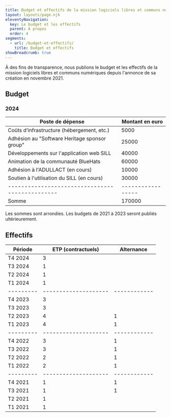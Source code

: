 ```yaml
---
title: Budget et effectifs de la mission logiciels libres et communs numériques
layout: layouts/page.njk
eleventyNavigation:
  key: Le budget et les effectifs
  parent: À propos
  order: 4
segments:
  - url: /budget-et-effectifs/
    title: Budget et effectifs
showBreadcrumb: true
---
```


À des fins de transparence, nous publions le budget et les effectifs
de la mission logiciels libres et communs numériques depuis l'annonce
de sa création en novembre 2021.

## Budget

### 2024

| Poste de dépense                              | Montant en euro |
|-----------------------------------------------|-----------------|
| Coûts d’infrastructure (hébergement, etc.)    | 5000            |
| Adhésion au "Software Heritage sponsor group" | 25000           |
| Développements sur l'application web SILL     | 40000           |
| Animation de la communauté BlueHats           | 60000           |
| Adhésion à l'ADULLACT (en cours)              | 10000           |
| Soutien à l'utilisation du SILL (en cours)    | 30000           |
|-----------------------------------------------|-----------------|
| Somme                                         | 170000          |

Les sommes sont arrondies. Les budgets de 2021 à 2023 seront publiés
ultérieurement.

## Effectifs

| Période | ETP (contractuels) | Alternance |
|---------|--------------------|------------|
| T4 2024 | 3                  |            |
| T3 2024 | 1                  |            |
| T2 2024 | 1                  |            |
| T1 2024 | 1                  |            |
|---------|--------------------|------------|
| T4 2023 | 3                  |            |
| T3 2023 | 3                  |            |
| T2 2023 | 4                  | 1          |
| T1 2023 | 4                  | 1          |
|---------|--------------------|------------|
| T4 2022 | 3                  | 1          |
| T3 2022 | 3                  | 1          |
| T2 2022 | 2                  | 1          |
| T1 2022 | 2                  | 1          |
|---------|--------------------|------------|
| T4 2021 | 1                  | 1          |
| T3 2021 | 1                  | 1          |
| T2 2021 | 1                  |            |
| T1 2021 | 1                  |            |
